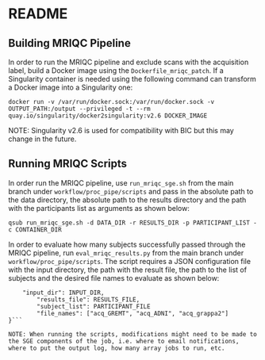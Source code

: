 # README

## Building MRIQC Pipeline
In order to run the MRIQC pipeline and exclude scans with the acquisition label, build a Docker image using the ```Dockerfile_mriqc_patch```. If a Singularity container is needed using the following command can transform a Docker image into a Singularity one:

```docker run -v /var/run/docker.sock:/var/run/docker.sock -v OUTPUT_PATH:/output --privileged -t --rm quay.io/singularity/docker2singularity:v2.6 DOCKER_IMAGE```

NOTE: Singularity v2.6 is used for compatibility with BIC but this may change in the future.

## Running MRIQC Scripts
In order run the MRIQC pipeline, use ```run_mriqc_sge.sh``` from the main branch under ```workflow/proc_pipe/scripts``` and pass in the absolute path to the data directory, the absolute path to the results directory and the path with the participants list as arguments as shown below:

```qsub run_mriqc_sge.sh -d DATA_DIR -r RESULTS_DIR -p PARTICIPANT_LIST -c CONTAINER_DIR```

In order to evaluate how many subjects successfully passed through the MRIQC pipeline, run ```eval_mriqc_results.py``` from the main branch under ```workflow/proc_pipe/scripts```. The script requires a JSON configuration file with the input directory, the path with the result file, the path to the list of subjects and the desired file names to evaluate as shown below:

```{
	"input_dir": INPUT_DIR,
    	"results_file": RESULTS_FILE,
    	"subject_list": PARTICIPANT_FILE
    	"file_names": ["acq_GREMT", "acq_ADNI", "acq_grappa2"]
}```

NOTE: When running the scripts, modifications might need to be made to the SGE components of the job, i.e. where to email notifications, where to put the output log, how many array jobs to run, etc.
